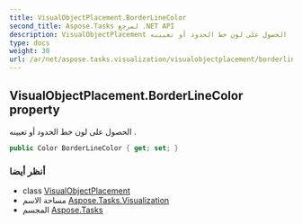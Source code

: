 ```yaml
---
title: VisualObjectPlacement.BorderLineColor
second_title: Aspose.Tasks لمرجع .NET API
description: VisualObjectPlacement ملكية. الحصول على لون خط الحدود أو تعيينه .
type: docs
weight: 30
url: /ar/net/aspose.tasks.visualization/visualobjectplacement/borderlinecolor/
---
```

## VisualObjectPlacement.BorderLineColor property

الحصول على لون خط الحدود أو تعيينه .

```csharp
public Color BorderLineColor { get; set; }
```

### أنظر أيضا

* class [VisualObjectPlacement](../)
* مساحة الاسم [Aspose.Tasks.Visualization](../../visualobjectplacement/)
* المجسم [Aspose.Tasks](../../../)


